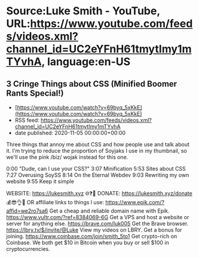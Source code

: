 # Source:Luke Smith - YouTube, URL:https://www.youtube.com/feeds/videos.xml?channel_id=UC2eYFnH61tmytImy1mTYvhA, language:en-US

## 3 Cringe Things about CSS (Minified Boomer Rants Special!)
 - [https://www.youtube.com/watch?v=69byq_5xKkE](https://www.youtube.com/watch?v=69byq_5xKkE)
 - RSS feed: https://www.youtube.com/feeds/videos.xml?channel_id=UC2eYFnH61tmytImy1mTYvhA
 - date published: 2020-11-05 00:00:00+00:00

Three things that annoy me about CSS and how people use and talk about it. I'm trying to reduce the proportion of Soyjaks I use in my thumbnail, so we'll use the pink /biz/ wojak instead for this one.

0:00 "Dude, can I use your CSS?"
3:07 Minification
5:53 Sites about CSS
7:27 Overusing SoySS
8:14 On the Eternal Webdev
9:03 Rewriting my own website
9:55 Keep it simple

WEBSITE: https://lukesmith.xyz 🌐❓🔎
DONATE: https://lukesmith.xyz/donate 💰😎👌💯
OR affiliate links to things l use:
https://www.epik.com/?affid=we2ro7sa6 Get a cheap and reliable domain name with Epik.
https://www.vultr.com/?ref=8384069-6G Get a VPS and host a website or server for anything else.
https://brave.com/luk005 Get the Brave browser.
https://lbry.tv/$/invite/@Luke View my videos on LBRY. Get a bonus for joining.
https://www.coinbase.com/join/smith_5to1 Get crypto-rich on Coinbase. We both get $10 in Bitcoin when you buy or sell $100 in cryptocurrencies.

